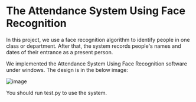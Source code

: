 # The Attendance System Using Face Recognition

In this project, we use a face recognition algorithm to identify people in one class or department. After that, the system records people's names and dates of their entrance as a present person.

We implemented the Attendance System Using Face Recognition software under windows. The design is in the below image:

![image](https://user-images.githubusercontent.com/34842506/155899182-3393c37c-fd48-4f83-ae53-3b36104f8cb8.png)

You should run test.py to use the system.
